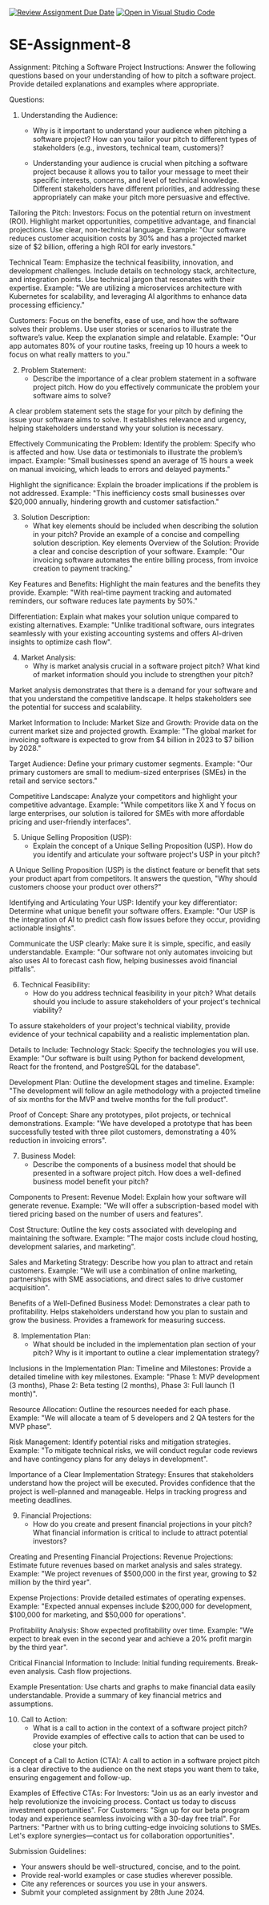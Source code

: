 [![Review Assignment Due Date](https://classroom.github.com/assets/deadline-readme-button-22041afd0340ce965d47ae6ef1cefeee28c7c493a6346c4f15d667ab976d596c.svg)](https://classroom.github.com/a/4bgukiqw)
[![Open in Visual Studio Code](https://classroom.github.com/assets/open-in-vscode-2e0aaae1b6195c2367325f4f02e2d04e9abb55f0b24a779b69b11b9e10269abc.svg)](https://classroom.github.com/online_ide?assignment_repo_id=15307678&assignment_repo_type=AssignmentRepo)
# SE-Assignment-8
 Assignment: Pitching a Software Project
 Instructions:
Answer the following questions based on your understanding of how to pitch a software project. Provide detailed explanations and examples where appropriate.

 Questions:

1. Understanding the Audience:
   - Why is it important to understand your audience when pitching a software project? How can you tailor your pitch to different types of stakeholders (e.g., investors, technical team, customers)?
  
   - Understanding your audience is crucial when pitching a software project because it allows you to tailor your message to meet their specific interests, concerns, and level of technical knowledge. Different stakeholders have different priorities, and addressing these appropriately can make your pitch more persuasive and effective.

Tailoring the Pitch:
Investors:
Focus on the potential return on investment (ROI).
Highlight market opportunities, competitive advantage, and financial projections.
Use clear, non-technical language.
Example: "Our software reduces customer acquisition costs by 30% and has a projected market size of $2 billion, offering a high ROI for early investors."

Technical Team:
Emphasize the technical feasibility, innovation, and development challenges.
Include details on technology stack, architecture, and integration points.
Use technical jargon that resonates with their expertise.
Example: "We are utilizing a microservices architecture with Kubernetes for scalability, and leveraging AI algorithms to enhance data processing efficiency."

Customers:
Focus on the benefits, ease of use, and how the software solves their problems.
Use user stories or scenarios to illustrate the software’s value.
Keep the explanation simple and relatable.
Example: "Our app automates 80% of your routine tasks, freeing up 10 hours a week to focus on what really matters to you."

2. Problem Statement:
   - Describe the importance of a clear problem statement in a software project pitch. How do you effectively communicate the problem your software aims to solve?

A clear problem statement sets the stage for your pitch by defining the issue your software aims to solve. It establishes relevance and urgency, helping stakeholders understand why your solution is necessary.

Effectively Communicating the Problem:
Identify the problem:
Specify who is affected and how.
Use data or testimonials to illustrate the problem’s impact.
Example: "Small businesses spend an average of 15 hours a week on manual invoicing, which leads to errors and delayed payments."

Highlight the significance:
Explain the broader implications if the problem is not addressed.
Example: "This inefficiency costs small businesses over $20,000 annually, hindering growth and customer satisfaction."

3. Solution Description:
   - What key elements should be included when describing the solution in your pitch? Provide an example of a concise and compelling solution description.
Key elements
Overview of the Solution:
Provide a clear and concise description of your software.
Example: "Our invoicing software automates the entire billing process, from invoice creation to payment tracking."

Key Features and Benefits:
Highlight the main features and the benefits they provide.
Example: "With real-time payment tracking and automated reminders, our software reduces late payments by 50%."

Differentiation:
Explain what makes your solution unique compared to existing alternatives.
Example: "Unlike traditional software, ours integrates seamlessly with your existing accounting systems and offers AI-driven insights to optimize cash flow".

4. Market Analysis:
   - Why is market analysis crucial in a software project pitch? What kind of market information should you include to strengthen your pitch?

Market analysis demonstrates that there is a demand for your software and that you understand the competitive landscape. It helps stakeholders see the potential for success and scalability.

Market Information to Include:
Market Size and Growth:
Provide data on the current market size and projected growth.
Example: "The global market for invoicing software is expected to grow from $4 billion in 2023 to $7 billion by 2028."

Target Audience:
Define your primary customer segments.
Example: "Our primary customers are small to medium-sized enterprises (SMEs) in the retail and service sectors."

Competitive Landscape:
Analyze your competitors and highlight your competitive advantage.
Example: "While competitors like X and Y focus on large enterprises, our solution is tailored for SMEs with more affordable pricing and user-friendly interfaces".

5. Unique Selling Proposition (USP):
   - Explain the concept of a Unique Selling Proposition (USP). How do you identify and articulate your software project's USP in your pitch?

A Unique Selling Proposition (USP) is the distinct feature or benefit that sets your product apart from competitors. It answers the question, "Why should customers choose your product over others?"

Identifying and Articulating Your USP:
Identify your key differentiator:
Determine what unique benefit your software offers.
Example: "Our USP is the integration of AI to predict cash flow issues before they occur, providing actionable insights".

Communicate the USP clearly:
Make sure it is simple, specific, and easily understandable.
Example: "Our software not only automates invoicing but also uses AI to forecast cash flow, helping businesses avoid financial pitfalls".

6. Technical Feasibility:
   - How do you address technical feasibility in your pitch? What details should you include to assure stakeholders of your project's technical viability?

To assure stakeholders of your project's technical viability, provide evidence of your technical capability and a realistic implementation plan.

Details to Include:
Technology Stack:
Specify the technologies you will use.
Example: "Our software is built using Python for backend development, React for the frontend, and PostgreSQL for the database".

Development Plan:
Outline the development stages and timeline.
Example: "The development will follow an agile methodology with a projected timeline of six months for the MVP and twelve months for the full product".

Proof of Concept:
Share any prototypes, pilot projects, or technical demonstrations.
Example: "We have developed a prototype that has been successfully tested with three pilot customers, demonstrating a 40% reduction in invoicing errors".

7. Business Model:
   - Describe the components of a business model that should be presented in a software project pitch. How does a well-defined business model benefit your pitch?

Components to Present:
Revenue Model:
Explain how your software will generate revenue.
Example: "We will offer a subscription-based model with tiered pricing based on the number of users and features".

Cost Structure:
Outline the key costs associated with developing and maintaining the software.
Example: "The major costs include cloud hosting, development salaries, and marketing".

Sales and Marketing Strategy:
Describe how you plan to attract and retain customers.
Example: "We will use a combination of online marketing, partnerships with SME associations, and direct sales to drive customer acquisition".

Benefits of a Well-Defined Business Model:
Demonstrates a clear path to profitability.
Helps stakeholders understand how you plan to sustain and grow the business.
Provides a framework for measuring success.

8. Implementation Plan:
   - What should be included in the implementation plan section of your pitch? Why is it important to outline a clear implementation strategy?

Inclusions in the Implementation Plan:
Timeline and Milestones:
Provide a detailed timeline with key milestones.
Example: "Phase 1: MVP development (3 months), Phase 2: Beta testing (2 months), Phase 3: Full launch (1 month)".

Resource Allocation:
Outline the resources needed for each phase.
Example: "We will allocate a team of 5 developers and 2 QA testers for the MVP phase".

Risk Management:
Identify potential risks and mitigation strategies.
Example: "To mitigate technical risks, we will conduct regular code reviews and have contingency plans for any delays in development".

Importance of a Clear Implementation Strategy:
Ensures that stakeholders understand how the project will be executed.
Provides confidence that the project is well-planned and manageable.
Helps in tracking progress and meeting deadlines.

9. Financial Projections:
   - How do you create and present financial projections in your pitch? What financial information is critical to include to attract potential investors?

Creating and Presenting Financial Projections:
Revenue Projections:
Estimate future revenues based on market analysis and sales strategy.
Example: "We project revenues of $500,000 in the first year, growing to $2 million by the third year".

Expense Projections:
Provide detailed estimates of operating expenses.
Example: "Expected annual expenses include $200,000 for development, $100,000 for marketing, and $50,000 for operations".

Profitability Analysis:
Show expected profitability over time.
Example: "We expect to break even in the second year and achieve a 20% profit margin by the third year".

Critical Financial Information to Include:
Initial funding requirements.
Break-even analysis.
Cash flow projections.

Example Presentation:
Use charts and graphs to make financial data easily understandable.
Provide a summary of key financial metrics and assumptions.

10. Call to Action:
    - What is a call to action in the context of a software project pitch? Provide examples of effective calls to action that can be used to close your pitch.

Concept of a Call to Action (CTA):
A call to action in a software project pitch is a clear directive to the audience on the next steps you want them to take, ensuring engagement and follow-up.

Examples of Effective CTAs:
For Investors:
"Join us as an early investor and help revolutionize the invoicing process. Contact us today to discuss investment opportunities".
For Customers:
"Sign up for our beta program today and experience seamless invoicing with a 30-day free trial".
For Partners:
"Partner with us to bring cutting-edge invoicing solutions to SMEs. Let's explore synergies—contact us for collaboration opportunities".

 Submission Guidelines:
- Your answers should be well-structured, concise, and to the point.
- Provide real-world examples or case studies wherever possible.
- Cite any references or sources you use in your answers.
- Submit your completed assignment by 28th June 2024.


